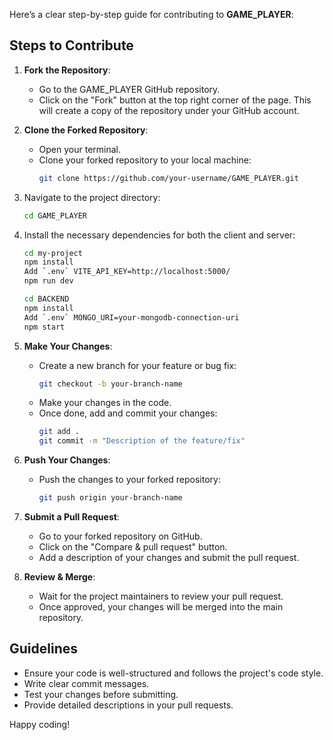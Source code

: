 Here’s a clear step-by-step guide for contributing to **GAME_PLAYER**:

## Steps to Contribute

1. **Fork the Repository**:
   - Go to the GAME_PLAYER GitHub repository.
   - Click on the "Fork" button at the top right corner of the page. This will create a copy of the repository under your GitHub account.

2. **Clone the Forked Repository**:
   - Open your terminal.
   - Clone your forked repository to your local machine:
     ```bash
     git clone https://github.com/your-username/GAME_PLAYER.git
     ```

3. Navigate to the project directory:
   ```bash
   cd GAME_PLAYER
   ```

4. Install the necessary dependencies for both the client and server:
   ```bash
   cd my-project
   npm install
   Add `.env` VITE_API_KEY=http://localhost:5000/
   npm run dev
   
   cd BACKEND
   npm install
   Add `.env` MONGO_URI=your-mongodb-connection-uri
   npm start
   ```

6. **Make Your Changes**:
   - Create a new branch for your feature or bug fix:
     ```bash
     git checkout -b your-branch-name
     ```
   - Make your changes in the code.
   - Once done, add and commit your changes:
     ```bash
     git add .
     git commit -m "Description of the feature/fix"
     ```

7. **Push Your Changes**:
   - Push the changes to your forked repository:
     ```bash
     git push origin your-branch-name
     ```

8. **Submit a Pull Request**:
   - Go to your forked repository on GitHub.
   - Click on the "Compare & pull request" button.
   - Add a description of your changes and submit the pull request.

9. **Review & Merge**:
   - Wait for the project maintainers to review your pull request.
   - Once approved, your changes will be merged into the main repository.

## Guidelines
- Ensure your code is well-structured and follows the project's code style.
- Write clear commit messages.
- Test your changes before submitting.
- Provide detailed descriptions in your pull requests.

Happy coding!
